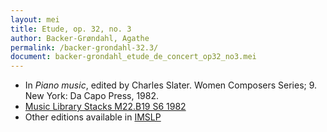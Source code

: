 ```yaml
---
layout: mei
title: Etude, op. 32, no. 3
author: Backer-Grøndahl, Agathe
permalink: /backer-grondahl-32.3/
document: backer-grondahl_etude_de_concert_op32_no3.mei
---
```


- In *Piano music*, edited by Charles Slater. Women Composers Series; 9. New York: Da Capo Press, 1982.
- <a href="https://tufts-primo.hosted.exlibrisgroup.com/permalink/f/14dinuo/01TUN_ALMA2185674780003851" target="_blank">Music Library Stacks M22.B19 S6 1982</a>
- Other editions available in <a href="https://imslp.org/wiki/3_Etudes_de_concert,_Op.32_(Backer-Gr%C3%B8ndahl,_Agathe)" target="_blank">IMSLP</a>
